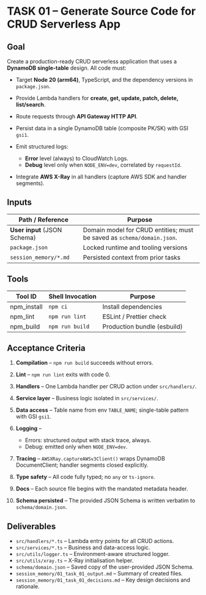 # TASK 01 – Generate Source Code for CRUD Serverless App

## Goal

Create a production-ready CRUD serverless application that uses a **DynamoDB single-table** design.
All code must:

* Target **Node 20 (arm64)**, TypeScript, and the dependency versions in `package.json`.
* Provide Lambda handlers for **create, get, update, patch, delete, list/search**.
* Route requests through **API Gateway HTTP API**.
* Persist data in a single DynamoDB table (composite PK/SK) with GSI `gsi1`.
* Emit structured logs:

    * **Error** level (always) to CloudWatch Logs.
    * **Debug** level only when `NODE_ENV=dev`, correlated by `requestId`.
* Integrate **AWS X-Ray** in all handlers (capture AWS SDK and handler segments).

## Inputs

| Path / Reference             | Purpose                                                                |
| ---------------------------- | ---------------------------------------------------------------------- |
| **User input** (JSON Schema) | Domain model for CRUD entities; must be saved as `schema/domain.json`. |
| `package.json`               | Locked runtime and tooling versions                                    |
| `session_memory/*.md`        | Persisted context from prior tasks                                     |

## Tools

| Tool ID      | Shell Invocation | Purpose                     |
| ------------ | ---------------- | --------------------------- |
| npm\_install | `npm ci`         | Install dependencies        |
| npm\_lint    | `npm run lint`   | ESLint / Prettier check     |
| npm\_build   | `npm run build`  | Production bundle (esbuild) |

## Acceptance Criteria

1. **Compilation** – `npm run build` succeeds without errors.
2. **Lint** – `npm run lint` exits with code 0.
3. **Handlers** – One Lambda handler per CRUD action under `src/handlers/`.
4. **Service layer** – Business logic isolated in `src/services/`.
5. **Data access** – Table name from env `TABLE_NAME`; single-table pattern with GSI `gsi1`.
6. **Logging** –

    * Errors: structured output with stack trace, always.
    * Debug: emitted only when `NODE_ENV=dev`.
7. **Tracing** – `AWSXRay.captureAWSv3Client()` wraps DynamoDB DocumentClient; handler segments closed explicitly.
8. **Type safety** – All code fully typed; no `any` or `ts-ignore`.
9. **Docs** – Each source file begins with the mandated metadata header.
10. **Schema persisted** – The provided JSON Schema is written verbatim to `schema/domain.json`.

## Deliverables

* `src/handlers/*.ts` – Lambda entry points for all CRUD actions.
* `src/services/*.ts` – Business and data-access logic.
* `src/utils/logger.ts` – Environment-aware structured logger.
* `src/utils/xray.ts` – X-Ray initialisation helper.
* `schema/domain.json` – Saved copy of the user-provided JSON Schema.
* `session_memory/01_task_01_output.md` – Summary of created files.
* `session_memory/01_task_01_decisions.md` – Key design decisions and rationale.
